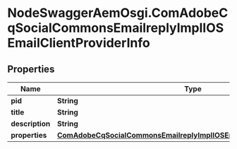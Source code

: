 # NodeSwaggerAemOsgi.ComAdobeCqSocialCommonsEmailreplyImplIOSEmailClientProviderInfo

## Properties
Name | Type | Description | Notes
------------ | ------------- | ------------- | -------------
**pid** | **String** |  | [optional] 
**title** | **String** |  | [optional] 
**description** | **String** |  | [optional] 
**properties** | [**ComAdobeCqSocialCommonsEmailreplyImplIOSEmailClientProviderProperties**](ComAdobeCqSocialCommonsEmailreplyImplIOSEmailClientProviderProperties.md) |  | [optional] 


